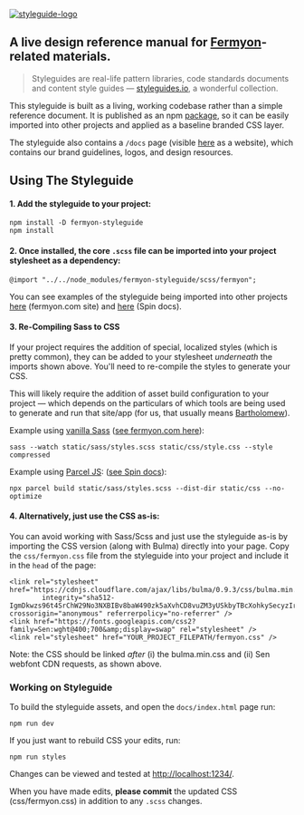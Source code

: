 [![styleguide-logo](https://user-images.githubusercontent.com/686194/159795633-67623aca-bf98-4e92-954f-3e1bbbcc8901.png)](https://fermyon-styleguide.netlify.app/)


## A live design reference manual for [Fermyon](https://fermyon.com)-related materials.

> Styleguides are real-life pattern libraries, code standards documents and content style guides &mdash; [styleguides.io](http://styleguides.io/), a wonderful collection. 

This styleguide is built as a living, working codebase rather than a simple reference document. It is published as an npm [package](https://www.npmjs.com/package/fermyon-styleguide), so it can be easily imported into other projects and applied as a baseline branded CSS layer.

The styleguide also contains a `/docs` page (visible [here](https://fermyon-styleguide.netlify.app/) as a website), which contains our brand guidelines, logos, and design resources.


## Using The Styleguide

#### 1. Add the styleguide to your project:

```
npm install -D fermyon-styleguide
npm install
```

#### 2. Once installed, the core `.scss` file can be imported into your project stylesheet as a dependency:

```
@import "../../node_modules/fermyon-styleguide/scss/fermyon";
```

You can see examples of the styleguide being imported into other projects [here](https://github.com/fermyon/fermyon.com/blob/main/static/sass/styles.scss#L16) (fermyon.com site) and [here](https://github.com/fermyon/spin/blob/main/docs/static/sass/styles.scss#L16) (Spin docs).

#### 3. Re-Compiling Sass to CSS

If your project requires the addition of special, localized styles (which is pretty common), they can be added to your stylesheet _underneath_ the imports shown above. You'll need to re-compile the styles to generate your CSS.

This will likely require the addition of asset build configuration to your project &mdash; which depends on the particulars of which tools are being used to generate and run that site/app (for us, that usually means [Bartholomew](https://github.com/fermyon/bartholomew)). 

Example using [vanilla Sass](https://sass-lang.com/documentation/cli/dart-sass) ([see fermyon.com here](https://github.com/fermyon/fermyon.com/blob/main/package.json#L19)):

```
sass --watch static/sass/styles.scss static/css/style.css --style compressed
```

Example using [Parcel JS](https://en.parceljs.org/getting_started.html): ([see Spin docs](https://github.com/fermyon/spin/blob/main/docs/package.json#L35)):

```
npx parcel build static/sass/styles.scss --dist-dir static/css --no-optimize
```

#### 4. Alternatively, just use the CSS as-is:

You can avoid working with Sass/Scss and just use the styleguide as-is by importing the CSS version (along with Bulma) directly into your page. Copy the `css/fermyon.css` file from the styleguide into your project and include it in the `head` of the page:

```
<link rel="stylesheet" href="https://cdnjs.cloudflare.com/ajax/libs/bulma/0.9.3/css/bulma.min.css"
        integrity="sha512-IgmDkwzs96t4SrChW29No3NXBIBv8baW490zk5aXvhCD8vuZM3yUSkbyTBcXohkySecyzIrUwiF/qV0cuPcL3Q==" crossorigin="anonymous" referrerpolicy="no-referrer" />
<link href="https://fonts.googleapis.com/css2?family=Sen:wght@400;700&amp;display=swap" rel="stylesheet" />
<link rel="stylesheet" href="YOUR_PROJECT_FILEPATH/fermyon.css" />
```

Note: the CSS should be linked *after* (i) the bulma.min.css  and (ii) Sen webfont CDN requests, as shown above.


### Working on Styleguide

To build the styleguide assets, and open the `docs/index.html` page run:

```
npm run dev
```

If you just want to rebuild CSS your edits, run:

```
npm run styles
```

Changes can be viewed and tested at [http://localhost:1234/](http://localhost:1234/).

When you have made edits, **please commit** the updated CSS (css/fermyon.css) in addition to any `.scss` changes.